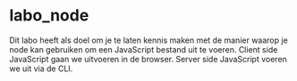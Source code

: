 # labo_node

Dit labo heeft als doel om je te laten kennis maken met de manier waarop je node kan gebruiken om een JavaScript bestand uit te voeren.
Client side JavaScript gaan we uitvoeren in de browser. Server side JavaScript voeren we uit via de CLI.
